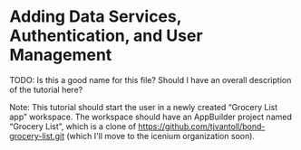 # Adding Data Services, Authentication, and User Management

TODO: Is this a good name for this file? Should I have an overall description of the tutorial here?

Note: This tutorial should start the user in a newly created “Grocery List app” workspace. The workspace should have an AppBuilder project named “Grocery List”, which is a clone of https://github.com/tjvantoll/bond-grocery-list.git (which I'll move to the icenium organization soon).